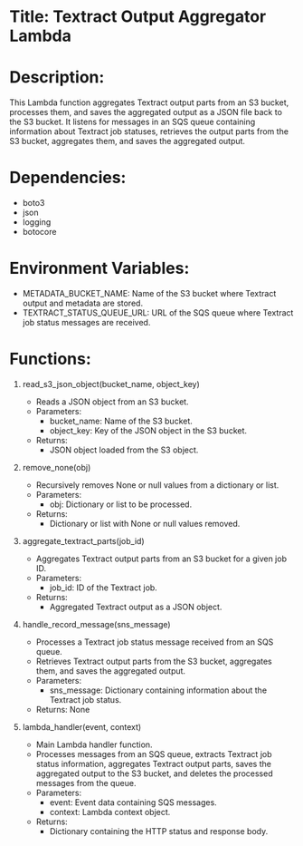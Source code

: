 # Title: Textract Output Aggregator Lambda

# Description:
This Lambda function aggregates Textract output parts from an S3 bucket, processes them, and saves the aggregated output as a JSON file back to the S3 bucket. It listens for messages in an SQS queue containing information about Textract job statuses, retrieves the output parts from the S3 bucket, aggregates them, and saves the aggregated output.

# Dependencies:
- boto3
- json
- logging
- botocore

# Environment Variables:
- METADATA_BUCKET_NAME: Name of the S3 bucket where Textract output and metadata are stored.
- TEXTRACT_STATUS_QUEUE_URL: URL of the SQS queue where Textract job status messages are received.

# Functions:
1. read_s3_json_object(bucket_name, object_key)
   - Reads a JSON object from an S3 bucket.
   - Parameters:
     - bucket_name: Name of the S3 bucket.
     - object_key: Key of the JSON object in the S3 bucket.
   - Returns:
     - JSON object loaded from the S3 object.

2. remove_none(obj)
   - Recursively removes None or null values from a dictionary or list.
   - Parameters:
     - obj: Dictionary or list to be processed.
   - Returns:
     - Dictionary or list with None or null values removed.

3. aggregate_textract_parts(job_id)
   - Aggregates Textract output parts from an S3 bucket for a given job ID.
   - Parameters:
     - job_id: ID of the Textract job.
   - Returns:
     - Aggregated Textract output as a JSON object.

4. handle_record_message(sns_message)
   - Processes a Textract job status message received from an SQS queue.
   - Retrieves Textract output parts from the S3 bucket, aggregates them, and saves the aggregated output.
   - Parameters:
     - sns_message: Dictionary containing information about the Textract job status.
   - Returns: None

5. lambda_handler(event, context)
   - Main Lambda handler function.
   - Processes messages from an SQS queue, extracts Textract job status information, aggregates Textract output parts, saves the aggregated output to the S3 bucket, and deletes the processed messages from the queue.
   - Parameters:
     - event: Event data containing SQS messages.
     - context: Lambda context object.
   - Returns:
     - Dictionary containing the HTTP status and response body.
